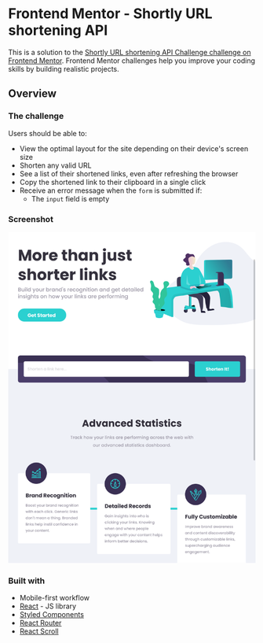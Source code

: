 # Frontend Mentor - Shortly URL shortening API

This is a solution to the [Shortly URL shortening API Challenge challenge on Frontend Mentor](https://www.frontendmentor.io/challenges/url-shortening-api-landing-page-2ce3ob-G). Frontend Mentor challenges help you improve your coding skills by building realistic projects. 

## Overview

### The challenge

Users should be able to:

- View the optimal layout for the site depending on their device's screen size
- Shorten any valid URL
- See a list of their shortened links, even after refreshing the browser
- Copy the shortened link to their clipboard in a single click
- Receive an error message when the `form` is submitted if:
  - The `input` field is empty

### Screenshot

![](./public/screenshot.png)

### Built with

- Mobile-first workflow
- [React](https://reactjs.org/) - JS library
- [Styled Components](https://styled-components.com/)
- [React Router](https://reactrouter.com/)
- [React Scroll](https://github.com/fisshy/react-scroll)


